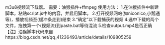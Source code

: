 m3u8视频流下载器。
需要：油猴插件+ffmpeg
使用方法：
1.在油猴插件中新建脚本，粘贴script.js中的内容，并启用脚本。
2.打开视频网站(如niconico,小鹅通等)，播放视频至(缓冲条走到)结束
3.“确定”以下载捕获的视频
4.选中下载的两个文件，拖拽第一个(视频流)到paste.bat等待混流
5.检查output.mp4是否正确
【注】油猴脚本代码来自https://blog.csdn.net/qq_41236493/article/details/109805259
